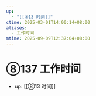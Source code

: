 ```yaml
---
up:
  - "[[⑧13 时间]]"
ctime: 2025-03-01T14:00:14+08:00
aliases:
  - 工作时间
mtime: 2025-09-09T12:37:04+08:00
---
```


# ⑧137 工作时间

- up: [[⑧13 时间]]
